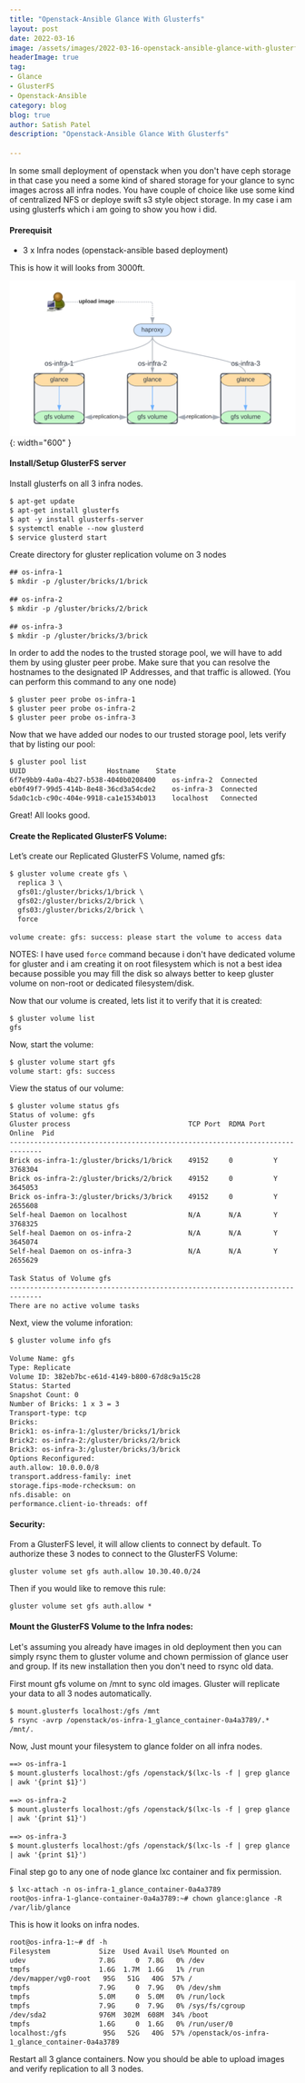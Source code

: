 ```yaml
---
title: "Openstack-Ansible Glance With Glusterfs"
layout: post
date: 2022-03-16
image: /assets/images/2022-03-16-openstack-ansible-glance-with-glusterfs/data-replication.png
headerImage: true
tag:
- Glance
- GlusterFS
- Openstack-Ansible
category: blog
blog: true
author: Satish Patel
description: "Openstack-Ansible Glance With Glusterfs"

---
```


In some small deployment of openstack when you don't have ceph storage in that case you need a some kind of shared storage for your glance to sync images across all infra nodes. You have couple of choice like use some kind of centralized NFS or deploye swift s3 style object storage. In my case i am using glusterfs which i am going to show you how i did.

#### Prerequisit 

* 3 x Infra nodes (openstack-ansible based deployment)

This is how it will looks from 3000ft. 

![<img>](/assets/images/2022-03-16-openstack-ansible-glance-with-glusterfs/osa-glance-glusterfs.png){: width="600" }

#### Install/Setup GlusterFS server

Install glusterfs on all 3 infra nodes. 

```
$ apt-get update
$ apt-get install glusterfs
$ apt -y install glusterfs-server
$ systemctl enable --now glusterd
$ service glusterd start
```

Create directory for gluster replication volume on 3 nodes

```
## os-infra-1
$ mkdir -p /gluster/bricks/1/brick

## os-infra-2
$ mkdir -p /gluster/bricks/2/brick

## os-infra-3
$ mkdir -p /gluster/bricks/3/brick

```

In order to add the nodes to the trusted storage pool, we will have to add them by using gluster peer probe. Make sure that you can resolve the hostnames to the designated IP Addresses, and that traffic is allowed. (You can perform this command to any one node)

```
$ gluster peer probe os-infra-1
$ gluster peer probe os-infra-2
$ gluster peer probe os-infra-3
```

Now that we have added our nodes to our trusted storage pool, lets verify that by listing our pool:

```
$ gluster pool list
UUID					Hostname  	State
6f7e9bb9-4a0a-4b27-b538-4040b0208400	os-infra-2	Connected
eb0f49f7-99d5-414b-8e48-36cd3a54cde2	os-infra-3	Connected
5da0c1cb-c90c-404e-9918-ca1e1534b013	localhost 	Connected
```

Great! All looks good.

#### Create the Replicated GlusterFS Volume:

Let’s create our Replicated GlusterFS Volume, named gfs: 

```
$ gluster volume create gfs \
  replica 3 \
  gfs01:/gluster/bricks/1/brick \
  gfs02:/gluster/bricks/2/brick \
  gfs03:/gluster/bricks/2/brick \
  force

volume create: gfs: success: please start the volume to access data
```
NOTES: I have used `force` command because i don't have dedicated volume for gluster and i am creating it on root filesystem which is not a best idea because possible you may fill the disk so always better to keep gluster volume on non-root or dedicated filesystem/disk. 

Now that our volume is created, lets list it to verify that it is created:

```
$ gluster volume list
gfs
```

Now, start the volume:

```
$ gluster volume start gfs
volume start: gfs: success
```

View the status of our volume:

```
$ gluster volume status gfs
Status of volume: gfs
Gluster process                             TCP Port  RDMA Port  Online  Pid
------------------------------------------------------------------------------
Brick os-infra-1:/gluster/bricks/1/brick    49152     0          Y       3768304
Brick os-infra-2:/gluster/bricks/2/brick    49152     0          Y       3645053
Brick os-infra-3:/gluster/bricks/3/brick    49152     0          Y       2655608
Self-heal Daemon on localhost               N/A       N/A        Y       3768325
Self-heal Daemon on os-infra-2              N/A       N/A        Y       3645074
Self-heal Daemon on os-infra-3              N/A       N/A        Y       2655629

Task Status of Volume gfs
------------------------------------------------------------------------------
There are no active volume tasks
```

Next, view the volume inforation:

```
$ gluster volume info gfs

Volume Name: gfs
Type: Replicate
Volume ID: 382eb7bc-e61d-4149-b800-67d8c9a15c28
Status: Started
Snapshot Count: 0
Number of Bricks: 1 x 3 = 3
Transport-type: tcp
Bricks:
Brick1: os-infra-1:/gluster/bricks/1/brick
Brick2: os-infra-2:/gluster/bricks/2/brick
Brick3: os-infra-3:/gluster/bricks/3/brick
Options Reconfigured:
auth.allow: 10.0.0.0/8
transport.address-family: inet
storage.fips-mode-rchecksum: on
nfs.disable: on
performance.client-io-threads: off
```

#### Security:

From a GlusterFS level, it will allow clients to connect by default. To authorize these 3 nodes to connect to the GlusterFS Volume:

```
gluster volume set gfs auth.allow 10.30.40.0/24
```

Then if you would like to remove this rule:

```
gluster volume set gfs auth.allow *
```

#### Mount the GlusterFS Volume to the Infra nodes:

Let's assuming you already have images in old deployment then you can simply rsync them to gluster volume and chown permission of glance user and group. If its new installation then you don't need to rsync old data.  

First mount gfs volume on /mnt to sync old images. Gluster will replicate your data to all 3 nodes automatically.

```
$ mount.glusterfs localhost:/gfs /mnt
$ rsync -avrp /openstack/os-infra-1_glance_container-0a4a3789/.* /mnt/.
```

Now, Just mount your filesystem to glance folder on all infra nodes.

```
==> os-infra-1
$ mount.glusterfs localhost:/gfs /openstack/$(lxc-ls -f | grep glance | awk '{print $1}')

==> os-infra-2
$ mount.glusterfs localhost:/gfs /openstack/$(lxc-ls -f | grep glance | awk '{print $1}')

==> os-infra-3
$ mount.glusterfs localhost:/gfs /openstack/$(lxc-ls -f | grep glance | awk '{print $1}')
```

Final step go to any one of node glance lxc container and fix permission.

```
$ lxc-attach -n os-infra-1_glance_container-0a4a3789
root@os-infra-1-glance-container-0a4a3789:~# chown glance:glance -R /var/lib/glance
```

This is how it looks on infra nodes.

```
root@os-infra-1:~# df -h
Filesystem            Size  Used Avail Use% Mounted on
udev                  7.8G     0  7.8G   0% /dev
tmpfs                 1.6G  1.7M  1.6G   1% /run
/dev/mapper/vg0-root   95G   51G   40G  57% /
tmpfs                 7.9G     0  7.9G   0% /dev/shm
tmpfs                 5.0M     0  5.0M   0% /run/lock
tmpfs                 7.9G     0  7.9G   0% /sys/fs/cgroup
/dev/sda2             976M  302M  608M  34% /boot
tmpfs                 1.6G     0  1.6G   0% /run/user/0
localhost:/gfs         95G   52G   40G  57% /openstack/os-infra-1_glance_container-0a4a3789
```

Restart all 3 glance containers. Now you should be able to upload images and verify replication to all 3 nodes.  

